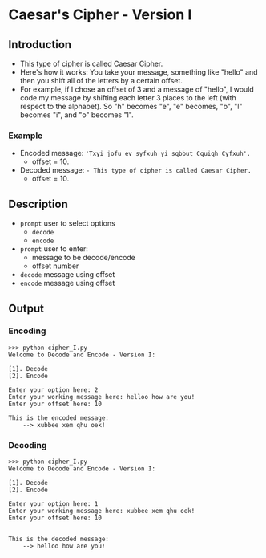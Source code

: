 # Caesar's Cipher - Version I

## Introduction
- This type of cipher is called Caesar Cipher. 
- Here's how it works: You take your message, something like "hello" and then you shift all of the letters by a certain offset. 
- For example, if I chose an offset of 3 and a message of "hello", I would code my message by shifting each letter 3 places to the left (with respect to the alphabet). So "h" becomes "e", "e" becomes, "b", "l" becomes "i", and "o" becomes "l".

### Example
- Encoded message: `'Txyi jofu ev syfxuh yi sqbbut Cquiqh Cyfxuh'.` 
  - offset = 10.
- Decoded message: `- This type of cipher is called Caesar Cipher.` 
  - offset = 10.

## Description
- `prompt` user to select options
    - `decode`
    - `encode`
- `prompt` user to enter:
    - message to be decode/encode
    - offset number
- `decode` message using offset
- `encode` message using offset

## Output
### Encoding
```
>>> python cipher_I.py
Welcome to Decode and Encode - Version I:

[1]. Decode
[2]. Encode

Enter your option here: 2
Enter your working message here: helloo how are you!
Enter your offset here: 10

This is the encoded message:
    --> xubbee xem qhu oek!

```
### Decoding
```
>>> python cipher_I.py
Welcome to Decode and Encode - Version I:

[1]. Decode
[2]. Encode

Enter your option here: 1
Enter your working message here: xubbee xem qhu oek!
Enter your offset here: 10


This is the decoded message:
    --> helloo how are you!
```
